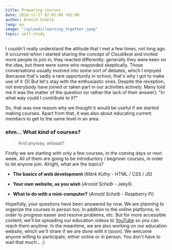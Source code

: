 ```yaml
---
title: Preparing courses
date: 2018-11-27 02:01:00 +01:00
author: Arnold Schelb
lang: en
image: "/uploads/learning_together.jpeg"
topic: self-study
---
```


I couldn't really understand the attitude that I met a few times, not long ago. It occurred when I started sharing the concept of Cloud4est and invited more people to join in, they reacted differently: generally they were keen on the idea, but there were some who responded skeptically. Those conversations usually evolved into some sort of debates, which I enjoyed (because that's sadly a rare opportunity in school, that's why I got to make use of it :D) But let's stay with the enthusiastic ones. Despite the reception, not everybody have joined or taken part in our activities actively. Many told me it was the matter of the question (or rather the lack of their answer): "In what way could I contribute to it?" 

So, that was one reason why we thought it would be useful if we started making courses. Apart from that, it was also about educating current members to get to the same level in an area. 

### ehm... What kind of courses?

> And anyway, whaaat?

Firstly we are starting with only a few courses, in the coming days or next week. All of them are going to be introductory / beginner courses, in order to let anyone join. Alright, what are the topics?

- **The basics of web development** (_Márk Kuthy_ - HTML / CSS / JS)

- **Your own website, as you wish** (_Arnold Schelb_ - Jekyll)

- **What to do with a mini-computer?** (_Arnold Schelb_ - Raspberry Pi)

Hopefully, your questions have been answered by now. We are planning to organize the courses in person too, in addition to the online platforms, in order to progress easier and resolve problems, etc. But for more accessible content, we'll be uploading our education videos to [YouTube](https://www.youtube.com/channel/UC1aBUmUZTGBWwj5N9ktfx7w) so you can reach them anytime. In the meantime, we are also working on our education website, which we'll share if we are done with it (soon). We welcome anyone willing to participate, either online or in person. You don't have to wait that much... ;)